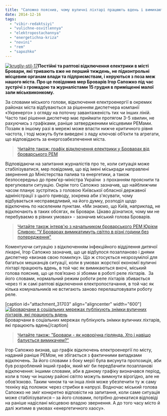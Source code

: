 ```yaml
---
title: "Сапожко пояснив, чому вуличні ліхтарі працюють вдень і вимикаються увечері"
date: 2014-12-16
tags: 
  - "vibir-redaktsiyi"
  - "vulichne-osvitlennya"
  - "elektropostachannya"
  - "energetichna-kriza"
  - "novini"
  - "rem"
  - "sapozhko"
---
```


[![krugliy-stil-17](https://mpz.brovary.org/wp-content/uploads/2014/12/krugliy-stil-17.jpg)](https://mpz.brovary.org/wp-content/uploads/2014/12/krugliy-stil-17.jpg)**Постійні та раптові відключення електрики в місті Бровари, які тривають вже не перший тиждень, не підконтрольні місцевим органам влади та підприємствам, і керуються з поза меж нашого міста. Про це повідомив мер Броварів Ігор Сапожко під час зустрічі з громадою та журналістами 15 грудня в приміщенні малої зали міськвиконкому.**

За словами міського голови, відключення електроенергії в окремих районах міста відбуваються за рішенням диспетчера компанії «Укренерго» з огляду на поточну завантаженість тих чи інших ліній. Часто такі рішення диспетчер має приймати протягом 3-5 хвилин, не рахуючись з графіками, раніше затвердженими місцевими РЕМами. Позаяк в іншому разі в мережі може впасти нижче критичного рівня частота, і тоді можуть бути виведені з ладу ключові об’єкти та агрегати, що відповідають за енергозабезпечення міста.

> [Читайте також: графік відключення електрики у Броварах від броварського РЕМ](https://mpz.brovary.org/oprilyudneno-grafik-vidklyuchennya-elektriki-u-brovarah/)

Відповідаючи на запитання журналістів про те, коли ситуація може стабілізуватися, мер повідомив, що від імені міськради направлені звернення до Міністерства палива та енергетики, а також безпосередньо до прем'єр-міністра України  з проханням прояснити та врегулювати ситуацію. Окрім того Сапожко зазначив, що найближчим часом планує зустрітись з головою Київської обласної державної адміністрації з цього приводу, зокрема аби з'ясувати, чому відбувається несправедливий, на його думку, розподіл щодо відключень по населеним пунктам. «Ми знаємо, що Київ, наприклад, не відключають в таких обсягах, як Бровари. Цікаво дізнатися, чому ми не перебуваємо в рівних умовах» - зазначив міський голова Броварів.

> [Читайте також інтерв'ю з начальником броварського РЕМ Юрієм Сливою: "У Броварах вимикатимуть світло в різні години без попередження"](https://mpz.brovary.org/u-brovarskomu-rem-rozpovili-v-yaki-godini-vimikatimut-svitlo/)

Коментуючи ситуацію з відключенням інфекційного відділення дитячої лікарні, Ігор Сапожко зазначив, що це відбулося позапланово і днями диспетчер «визнав свою помилку». Що ж стосується незрозумілої для багатьох мешканців ситуації, коли в умовах жорсткої економії вуличні ліхтарі працюють вдень, в той час як вимикаються вночі, міський голова пояснив, що це пов’язано зі збоями в роботі реле ліхтарів.  За його словами, нормальний режим роботи реле ліхтарів збивається через ті ж самі раптові відключення електропостачання, в той час як кілька комунальників не встигають заново перелаштовувати роботу реле.

\[caption id="attachment\_31703" align="aligncenter" width="600"\][![Броварчани в соціальних мережах публікують знімки вуличних ліхтарів, які працюють вдень](https://mpz.brovary.org/wp-content/uploads/2014/12/10845572_758663427504612_4511213991027251391_o.jpg)](https://mpz.brovary.org/wp-content/uploads/2014/12/10845572_758663427504612_4511213991027251391_o.jpg) Броварчани в соціальних мережах публікують знімки вуличних ліхтарів, які працюють вдень\[/caption\]

> [Читайте також: "Бровари - як новорічна гірлянда. Хто і навіщо балується вимикачем?"](https://mpz.brovary.org/brovari-yak-novorichna-girlyanda-hto-i-navishho-baluyetsya-vimikachem/)

Ігор Сапожко визнав, що графік відключень електроенергії по місту, наданий раніше РЕМом, не збігається з фактичними випадками відключень. За його словами з боку мерії була висунута пропозиція, аби був розроблений інший графік, який міг би передбачити позапланові відключення: іншими словами, аби в даному графіку визначався період, коли в тому чи іншому районі світло можуть вимкнути вірогідно, але не обов’язково. Таким чином та чи інша лінія може убезпечити ту ж саму техніку від поломок через стрибки в напрузі. Водночас міський голова Сапожко не зміг конкретно відповісти на запитання, коли саме ситуація може стабілізуватися – за його словами, потрібно дочекатися відповіді на раніше надіслані місцевою владою звернення. А до того часу місто й далі житиме в умовах «енергетичного хаосу».

